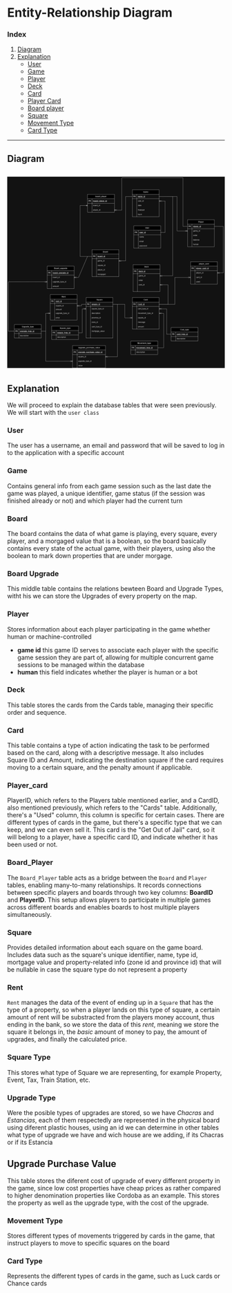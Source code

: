 # Entity-Relationship Diagram


### Index
1. [Diagram](#Diagram)
2. [Explanation](#Explanation)
   - [User](#user)
   - [Game](#game)
   - [Player](#player)
   - [Deck](#Deck)
   - [Card](#Card)
   - [Player Card](#Player_Card)
   - [Board player](#board_player)
   - [Square](#square)
   - [Movement Type](#movement-type)
   - [Card Type](#card-type)

---
## Diagram
![Diagrama UML](/docs/DER/DEREstanciero.drawio%20(1).png)
---
## Explanation
We will proceed to explain the database tables that were seen previously. We will start with the `user class`

### User
The user has a username, an email and password that will be saved to log in to the application with a specific account
### Game
Contains general info from each game session such as the last date the game was played,
a unique identifier, game status (if the session was finished already or not) and which player had the
current turn
### Board
The board contains the data of what game is playing, every square, every player, and a morgaged value that is a boolean, so the board basically contains every state of
the actual game, with their players, using also the boolean to mark down properties that are under morgage.
### Board Upgrade
This middle table contains the relations bewteen Board and Upgrade Types, witht his we can store the Upgrades of every property on the map.
### Player
Stores information about each player participating in the game whether human or machine-controlled
- **game id** this game ID serves to associate each player with the specific game session they are part of,
  allowing for multiple concurrent game sessions to be managed within the database
- **human** this field indicates whether the player is human or a bot
### Deck
This table stores the cards from the Cards table, managing their specific order and sequence.
### Card
This table contains a type of action indicating the task to be performed based on the card, along with a descriptive message. It also includes Square ID and Amount, indicating the destination square if the card requires moving to a certain square, and the penalty amount if applicable.
### Player_card
PlayerID, which refers to the Players table mentioned earlier, and a CardID, also mentioned previously, which refers to the "Cards" table. Additionally, there's a "Used" column, this column is specific for certain cases. There are different types of cards in the game, but there's a specific type that we can keep, and we can even sell it. This card is the "Get Out of Jail" card, so it will belong to a player, have a specific card ID, and indicate whether it has been used or not.
### Board_Player
The `Board_Player` table acts as a bridge between the `Board` and `Player` tables, enabling many-to-many relationships. It records connections between specific players and boards through two key columns: **BoardID** and **PlayerID**. This setup allows players to participate in multiple games across different boards and enables boards to host multiple players simultaneously.
### Square
Provides detailed information about each square on the game board.
Includes data such as the square's unique identifier, name, type id, mortgage value and
property-related info (zone id and province id) that will be nullable in case the square type
do not represent a property
### Rent
`Rent` manages the data of the event of ending up in a `Square` that has the type of a property, so when a player lands on this type of square, a certain amount of rent
will be substracted from the players money account, thus ending in the bank, so we store the data of this _rent_, meaning we store the square it belongs in, the _basic_ amount of money to pay, the amount of upgrades, and finally the calculated price.
### Square Type
This stores what type of Square we are representing, for example Property, Event, Tax, Train Station, etc.
### Upgrade Type
Were the posible types of upgrades are stored, so we have _Chacras_ and _Estancias_, each of them respectedly are represented in the physical board using diferent plastic houses, using an id we can determine in other tables what type of upgrade we have and wich house are we adding, if its Chacras or if its Estancia
## Upgrade Purchase Value
This table stores the diferent cost of upgrade of every different property in the game, since low cost properties have cheap prices as rather compared to higher denomination properties like Cordoba as an example.
This stores the property as well as the upgrade type, with the cost of the upgrade.
### Movement Type
Stores different types of movements triggered by cards in the game,
that instruct players to move to specific squares on the board
### Card Type
Represents the different types of cards in the game, such as Luck cards or Chance cards
